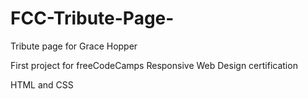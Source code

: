 # FCC-Tribute-Page-
Tribute page for Grace Hopper

First project for freeCodeCamps Responsive Web Design certification

HTML and CSS 
